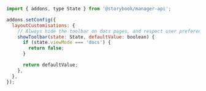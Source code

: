 ```js filename="./storybook/manager.js" renderer="common" language="js"
import { addons, type State } from '@storybook/manager-api';

addons.setConfig({
  layoutCustomisations: {
    // Always hide the toolbar on docs pages, and respect user preferences elsewhere.
    showToolbar(state: State, defaultValue: boolean) {
      if (state.viewMode === 'docs') {
        return false;
      }

      return defaultValue;
    },
  },
});
```